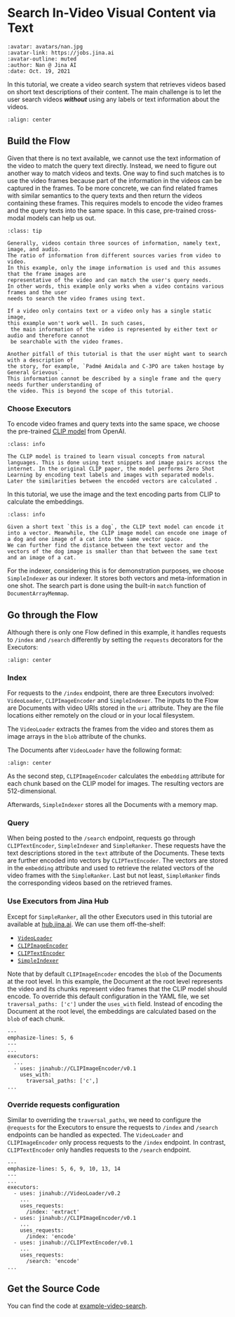 # Search In-Video Visual Content via Text

```{article-info}
:avatar: avatars/nan.jpg
:avatar-link: https://jobs.jina.ai
:avatar-outline: muted
:author: Nan @ Jina AI
:date: Oct. 19, 2021
```

In this tutorial, we create a video search system that retrieves videos based on short text descriptions of their content. The main challenge is to let the user search videos _**without**_ using any labels or text information about the videos.

<!--demo.gif-->
```{figure} ../../.github/images/tutorial-video-search.gif
:align: center
```

## Build the Flow

Given that there is no text available, we cannot use the text information of the video to match the query text directly. Instead, we need to figure out another way to match videos and texts. 
One way to find such matches is to use the video frames because part of the information in the videos can be captured in the frames. To be more concrete, we can find related frames with similar semantics to the query texts and then return the videos containing these frames. This requires models to encode the video frames and the query texts into the same space. In this case, pre-trained cross-modal models can help us out.

```{admonition} Use the other information of videos
:class: tip

Generally, videos contain three sources of information, namely text, image, and audio. 
The ratio of information from different sources varies from video to video. 
In this example, only the image information is used and this assumes that the frame images are 
representative of the video and can match the user's query needs. 
In other words, this example only works when a video contains various frames and the user
needs to search the video frames using text. 

If a video only contains text or a video only has a single static image, 
this example won't work well. In such cases,
 the main information of the video is represented by either text or audio and therefore cannot
 be searchable with the video frames. 

Another pitfall of this tutorial is that the user might want to search with a description of 
the story, for example, `Padmé Amidala and C-3PO are taken hostage by General Grievous`. 
This information cannot be described by a single frame and the query needs further understanding of 
the video. This is beyond the scope of this tutorial.
```

### Choose Executors
To encode video frames and query texts into the same space, we choose the pre-trained [CLIP model](https://github.com/openai/CLIP) from OpenAI. 

```{admonition} What is CLIP?
:class: info

The CLIP model is trained to learn visual concepts from natural languages. This is done using text snippets and image pairs across the internet. In the original CLIP paper, the model performs Zero Shot Learning by encoding text labels and images with separated models. Later the similarities between the encoded vectors are calculated . 
```

In this tutorial, we use the image and the text encoding parts from CLIP to calculate the embeddings. 

```{admonition} How does CLIP help?
:class: info

Given a short text `this is a dog`, the CLIP text model can encode it into a vector. Meanwhile, the CLIP image model can encode one image of a dog and one image of a cat into the same vector space.
We can further find the distance between the text vector and the vectors of the dog image is smaller than that between the same text and an image of a cat. 
```

For the indexer, considering this is for demonstration purposes, we choose `SimpleIndexer` as our indexer. It stores both vectors and meta-information in one shot. The search part is done using the built-in `match` function of `DocumentArrayMemmap`.

## Go through the Flow
Although there is only one Flow defined in this example, it handles requests to `/index` and `/search` differently by setting the `requests` decorators for the Executors:

```{figure} ../../.github/images/tutorial-video-search.png
:align: center
```

### Index
For requests to the `/index` endpoint, there are three Executors involved: `VideoLoader`, `CLIPImageEncoder` and `SimpleIndexer`. The inputs to the Flow are Documents with video URIs stored in the `uri` attribute. They are the file locations either remotely on the cloud or in your local filesystem. 

The `VideoLoader` extracts the frames from the video and stores them as image arrays in the `blob` attribute of the chunks. 

The Documents after `VideoLoader` have the following format:

```{figure} ../../.github/images/tutorial-video-search-doc.jpg
:align: center
```


As the second step, `CLIPImageEncoder` calculates the `embedding` attribute for each chunk based on the CLIP model for images. The resulting vectors are 512-dimensional. 


Afterwards, `SimpleIndexer` stores all the Documents with a memory map.  

### Query

When being posted to the `/search` endpoint, requests go through `CLIPTextEncoder`, `SimpleIndexer` and `SimpleRanker`.
These requests have the text descriptions stored in the `text` attribute of the Documents. These texts are further encoded into vectors by `CLIPTextEncoder`. The vectors are stored in the `embedding` attribute and used to retrieve the related vectors of the video frames with the `SimpleRanker`. Last but not least, `SimpleRanker` finds the corresponding videos based on the retrieved frames. 

### Use Executors from Jina Hub

Except for `SimpleRanker`, all the other Executors used in this tutorial are available at [hub.jina.ai](https://hub.jina.ai/). We can use them off-the-shelf:

- [`VideoLoader`](https://hub.jina.ai/executor/i6gp4vwu)
- [`CLIPImageEncoder`](https://hub.jina.ai/executor/0hnlmu3q)
- [`CLIPTextEncoder`](https://hub.jina.ai/executor/livtkbkg)
- [`SimpleIndexer`](https://hub.jina.ai/executor/zb38xlt4)

Note that by default `CLIPImageEncoder` encodes the `blob` of the Documents at the root level. In this example, the Document at the root level represents the video and its chunks represent video frames that the CLIP model should encode. To override this default configuration in the YAML file, we set `traversal_paths: ['c']` under the `uses_with` field. Instead of encoding the Document at the root level, the embeddings are calculated based on the `blob` of each chunk. 

```{code-block} yaml
---
emphasize-lines: 5, 6
---
...
executors:
  ...
  - uses: jinahub://CLIPImageEncoder/v0.1
    uses_with:
      traversal_paths: ['c',]
...
```

### Override requests configuration
Similar to overriding the `traversal_paths`, we need to configure the `@requests` for the Executors to ensure the requests to `/index` and `/search` endpoints can be handled as expected. The `VideoLoader` and `CLIPImageEncoder` only process requests to the `/index` endpoint. In contrast, `CLIPTextEncoder` only handles requests to the `/search` endpoint.


```{code-block} yaml
---
emphasize-lines: 5, 6, 9, 10, 13, 14
---
...
executors:
  - uses: jinahub://VideoLoader/v0.2
    ...
    uses_requests:
      /index: 'extract'
  - uses: jinahub://CLIPImageEncoder/v0.1
    ...
    uses_requests:
      /index: 'encode'
  - uses: jinahub://CLIPTextEncoder/v0.1
    ...
    uses_requests:
      /search: 'encode'
...
```

## Get the Source Code

You can find the code at [example-video-search](https://github.com/jina-ai/example-video-search). 
